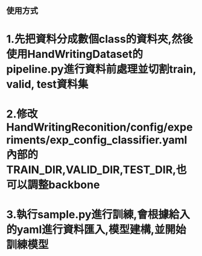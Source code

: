 ## 使用方式
# 1.先把資料分成數個class的資料夾,然後使用HandWritingDataset的pipeline.py進行資料前處理並切割train, valid, test資料集
# 2.修改HandWritingReconition/config/experiments/exp_config_classifier.yaml內部的 TRAIN_DIR,VALID_DIR,TEST_DIR,也可以調整backbone
# 3.執行sample.py進行訓練,會根據給入的yaml進行資料匯入,模型建構,並開始訓練模型

